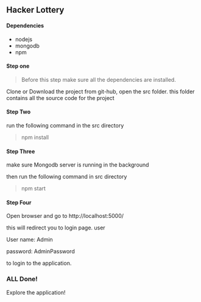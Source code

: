 ## Hacker Lottery



#### Dependencies

* nodejs
* mongodb
* npm

#### Step one

> Before this step make sure all the dependencies are installed.

Clone or Download the project from git-hub, open the src folder. this folder contains all the source code for the project

#### Step Two

run the following command in the src directory 

> npm install

#### Step Three 

make sure Mongodb server is running in the background

then run the following command in src directory

> npm start

#### Step Four

Open browser and go to http://localhost:5000/

this will redirect you to login page. user 

User name: Admin 

password: AdminPassword 

to login to the application. 



### ALL Done!

Explore the application!